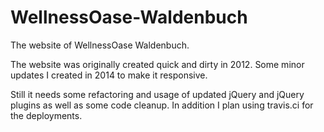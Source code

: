 # WellnessOase-Waldenbuch
The website of WellnessOase Waldenbuch.

The website was originally created quick and dirty in 2012.
Some minor updates I created in 2014 to make it responsive.

Still it needs some refactoring and usage of updated jQuery and jQuery plugins as well as some code cleanup.
In addition I plan using travis.ci for the deployments.
